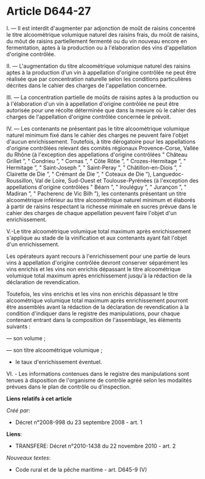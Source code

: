 # Article D644-27

I. ― Il est interdit d'augmenter par adjonction de moût de raisins concentré le titre alcoométrique volumique naturel des
raisins frais, du moût de raisins, du môut de raisins partiellement fermenté ou du vin nouveau encore en fermentation, aptes
à la production ou à l'élaboration des vins d'appellation d'origine contrôlée. 

II. ― L'augmentation du titre alcoométrique volumique naturel des raisins aptes à la production d'un vin à appellation
d'origine contrôlée ne peut être réalisée que par concentration naturelle selon les conditions particulières décrites dans le
cahier des charges de l'appellation concernée. 

III. ― La concentration partielle de moûts de raisins aptes à la production ou à l'élaboration d'un vin à appellation
d'origine contrôlée ne peut être autorisée pour une récolte déterminée que dans la mesure où le cahier des charges de
l'appellation d'origine contrôlée concernée le prévoit. 

IV. ― Les contenants ne présentant pas le titre alcoométrique volumique naturel minimum fixé dans le cahier des charges ne
peuvent faire l'objet d'aucun enrichissement. Toutefois, à titre dérogatoire pour les appellations d'origine contrôlées
relevant des comités régionaux Provence-Corse, Vallée du Rhône (à l'exception des appellations d'origine contrôlées " Château
Grillet ”, " Condrieu ”, " Cornas ”, " Côte Rôtie ”, " Crozes-Hermitage ”, " Hermitage ”, " Saint-Joseph ”, " Saint-Peray ”,
" Châtillon-en-Diois ”, " Clairette de Die ”, " Crémant de Die ”, " Coteaux de Die ”), Languedoc-Roussillon, Val de Loire,
Sud-Ouest et Toulouse-Pyrénées (à l'exception des appellations d'origine contrôlées " Béarn ”, " Irouléguy ”, " Jurançon ”, "
Madiran ”, " Pacherenc de Vic Bilh ”), les contenants présentant un titre alcoométrique inférieur au titre alcoométrique
naturel minimum et élaborés à partir de raisins respectant la richesse minimale en sucres prévue dans le cahier des charges
de chaque appellation peuvent faire l'objet d'un enrichissement. 

V.-Le titre alcoométrique volumique total maximum après enrichissement s'applique au stade de la vinification et aux
contenants ayant fait l'objet d'un enrichissement. 

Les opérateurs ayant recours à l'enrichissement pour une partie de leurs vins à appellation d'origine contrôlée devront
conserver séparément les vins enrichis et les vins non enrichis dépassant le titre alcoométrique volumique total maximum
après enrichissement jusqu'à la rédaction de la déclaration de revendication. 

Toutefois, les vins enrichis et les vins non enrichis dépassant le titre alcoométrique volumique total maximum après
enrichissement pourront être assemblés avant la rédaction de la déclaration de revendication à la condition d'indiquer dans
le registre des manipulations, pour chaque contenant entrant dans la composition de l'assemblage, les éléments suivants : 

― son volume ; 

― son titre alcoométrique volumique ; 

- le taux d'enrichissement éventuel. 

VI. - Les informations contenues dans le registre des manipulations sont tenues à disposition de l'organisme de contrôle
agréé selon les modalités prévues dans le plan de contrôle ou d'inspection.

**Liens relatifs à cet article**

_Créé par_:

  - Décret n°2008-998 du 23 septembre 2008 - art. 1

**Liens**:

  - TRANSFERE: Décret n°2010-1438 du 22 novembre 2010 - art. 2

_Nouveaux textes_:

  - Code rural et de la pêche maritime - art. D645-9 (V)
